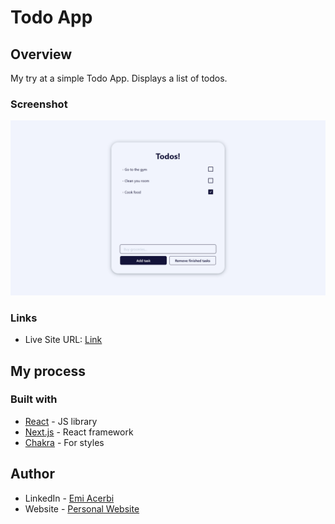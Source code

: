 # Todo App

## Overview

My try at a simple Todo App. Displays a list of todos.

### Screenshot

![](./public/screenshot.png)

### Links

- Live Site URL: [Link](https://basic-todo-list-kruw8kh6p-emiacerbi.vercel.app/)

## My process

### Built with

- [React](https://reactjs.org/) - JS library
- [Next.js](https://nextjs.org/) - React framework
- [Chakra](https://chakra-ui.com/) - For styles

## Author

- LinkedIn - [Emi Acerbi](https://www.linkedin.com/in/emiliano-acerbi-7a7141235/)
- Website - [Personal Website](https://personal-portfolio-six-flax.vercel.app/)


